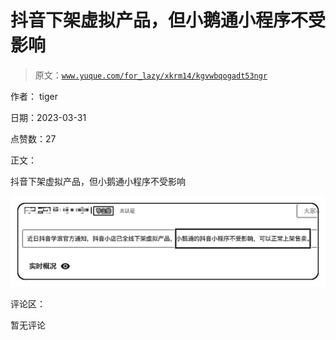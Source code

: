 # 抖音下架虚拟产品，但小鹅通小程序不受影响

> 原文：[`www.yuque.com/for_lazy/xkrm14/kgvwbqogadt53ngr`](https://www.yuque.com/for_lazy/xkrm14/kgvwbqogadt53ngr)

作者： tiger

日期：2023-03-31

点赞数：27

正文：

抖音下架虚拟产品，但小鹅通小程序不受影响

![](img/e9966be2927c434b0f930076be3674e8.png)  

评论区：

暂无评论



